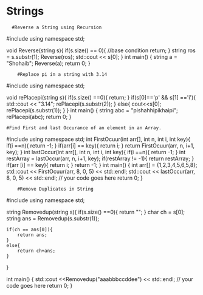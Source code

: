 # Strings

      #Reverse a String using Recursion
#include <iostream>
using namespace std;
	
void Reverse(string s){
    if(s.size() == 0){ //base condition
        return;
    }
    string ros = s.substr(1);
    Reverse(ros);
    std::cout << s[0];
}
int main() {
    string a = "Shohaib";
    Reverse(a);
    return 0;
}

		#Replace pi in a string with 3.14
	
#include <iostream>
using namespace std;

void rePlacepi(string s){
    if(s.size() ==0){
        return;
    }
    if(s[0]=='p' && s[1] =='i'){
        std::cout << "3.14";
        rePlacepi(s.substr(2));
    }
    else{
        cout<<s[0];
        rePlacepi(s.substr(1));
    }
}
int main() {
    string abc = "pishahhipikhaipi";
    rePlacepi(abc);
	return 0;
}

	#Find First and last Occurance of an element in an Array.
	
#include <iostream>
using namespace std;
int FirstOcuur(int arr[], int n, int i, int key){
    if(i ==n){
        return -1;
    }
    if(arr[i] == key){
        return i;
    }
    return FirstOcuur(arr, n, i+1, key);
}
int lastOccur(int arr[], int n, int i, int key){
    if(i ==n){
        return -1;
    }
    int restArray = lastOccur(arr, n, i+1, key);
    if(restArray != -1){
        return restArray;
    }
    if(arr [i] == key){
        return i;
    }
    return -1;
}
int main() {
    int arr[] = {1,2,3,4,5,6,5,8};
    std::cout << FirstOcuur(arr, 8, 0, 5) << std::endl;
    std::cout << lastOccur(arr, 8, 0, 5) << std::endl;
	// your code goes here
	return 0;
}

	
		#Remove Duplicates in String
	
	
#include <iostream>
using namespace std;

string Removedup(string s){
    if(s.size() ==0){
        return "";
    }
    char ch = s[0];
    string ans = Removedup(s.substr(1));
    
    if(ch == ans[0]){
        return ans;
    }
    else{
        return ch+ans;
    }
}

int main() {
    std::cout <<Removedup("aaabbbccddee") << std::endl;
	// your code goes here
	return 0;
}
